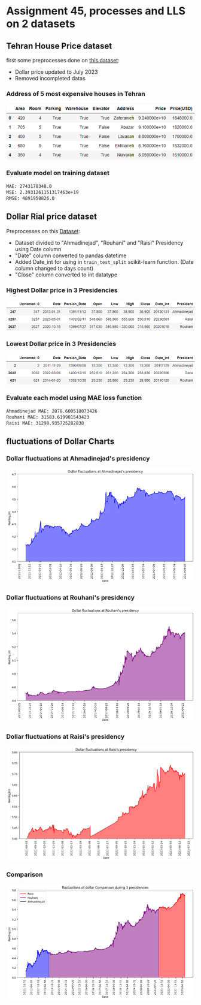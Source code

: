 # Assignment 45, processes and LLS on 2 datasets
## Tehran House Price dataset
first some preprocesses done on [this dataset](https://www.kaggle.com/code/soheiltehranipour/tehran-divar-ir-house-price-prediction):
* Dollar price updated to July 2023
* Removed incompleted datas
### Address of 5 most expensive houses in Tehran
![top expensive tehran house](https://github.com/Mahdi1Taheri/Py_MachineLearning/blob/main/Assignment45/output/top_5_expensive_teh.png)
### Evaluate model on training dataset
```
MAE: 2743178348.0
MSE: 2.3931261151317463e+19
RMSE: 4891958826.0
 ```
## Dollar Rial price dataset
Preprocesses on this [Dataset](https://github.com/M-Taghizadeh/Dollar_Rial_Price_Dataset):
* Dataset divided to "Ahmadinejad", "Rouhani" and "Raisi" Presidency using Date column
* "Date" column converted to pandas datetime
* Added Date_int for using in `train_test_split` scikit-learn function. (Date column changed to days count)
* "Close" column converted to int datatype
### Highest Dollar price in 3 Presidencies
![highest dollar price for each president](https://github.com/Mahdi1Taheri/Py_MachineLearning/blob/main/Assignment45/output/highest_dollar_per_president.png)
### Lowest Dollar price in 3 Presidencies
![Lowest dollar price for each president](https://github.com/Mahdi1Taheri/Py_MachineLearning/blob/main/Assignment45/output/lowest_dollar_per_president.png)
### Evaluate each model using MAE loss function
```
Ahmadinejad MAE: 2878.600518073426
Rouhani MAE: 31583.619981543423
Raisi MAE: 31298.935725282838
```
## fluctuations of Dollar Charts
### Dollar fluctuations at Ahmadinejad's presidency 
![Ahmadinejad](https://github.com/Mahdi1Taheri/Py_MachineLearning/blob/main/Assignment45/output/dollar_ahamdinejad.png)
### Dollar fluctuations at Rouhani's presidency 
![Ahmadinejad](https://github.com/Mahdi1Taheri/Py_MachineLearning/blob/main/Assignment45/output/dollar_rouhani.png)
### Dollar fluctuations at Raisi's presidency 
![Ahmadinejad](https://github.com/Mahdi1Taheri/Py_MachineLearning/blob/main/Assignment45/output/dollarRaisi.png)
### Comparison
![](https://github.com/Mahdi1Taheri/Py_MachineLearning/blob/main/Assignment45/output/dollar_comparison2.png)
